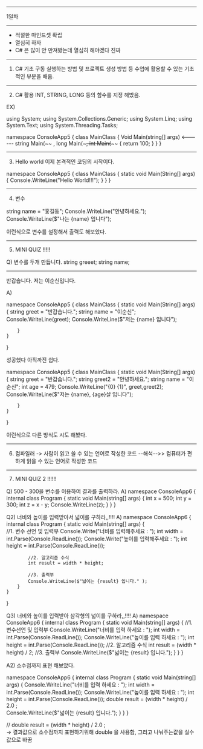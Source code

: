 ***
1일차
***
- 적절한 마인드셋 확립
- 열심히 하자
- C# 은 많이 안 만져봤는데 열심히 해야겠다 진짜 
***

1. C# 기초 구동
실행하는 방법 및 프로젝트 생성 방법 등 수업에 활용할 수 있는 기초적인 부분을 배움.
***
2. C# 활용
INT, STRING, LONG 등의 함수를 지정 해밨음.

EX)

using System;
using System.Collections.Generic;
using System.Linq;
using System.Text;
using System.Threading.Tasks;

namespace ConsoleApp5
{
    class MainClass
    {
         Void Main(string[] args) <------ string Main(~~ , long Main(~~~, int Main(~~~~
        {
            return 100;
        }
    }
}

***

3. Hello world
이제 본격적인 코딩의 시작이다.

namespace ConsoleApp5
{
    class MainClass
    {
         static void Main(String[] args)
        {
            Console.WriteLine("Hello World!!!");
        }
    }
}

***

4. 변수

string name = "홍길동";
Console.WriteLine("안녕하세요.");
Console.WriteLine($"나는 {name} 입니다");

이런식으로 변수를 설정해서 출력도 해보았다.

***

5. MINI QUIZ !!!!!

Q) 
변수를 두개 만듭니다.
string greeet;
string name;

---------------------
반갑습니다.
저는 이순신입니다.


A)

namespace ConsoleApp5
{
    class MainClass
    {
         static void Main(String[] args)
        {
            string greet = "반갑습니다.";
            string name = "이순신";
            Console.WriteLine(greet);
            Console.WriteLine($"저는 {name} 입니다");

        }
    }
}

성공했다 아직까진 쉽다.

namespace ConsoleApp5
{
    class MainClass
    {
         static void Main(String[] args)
        {
            string greet = "반갑습니다.";
            string greet2 = "안녕하세요.";
            string name = "이순신";
            int age = 479;
            Console.WriteLine("{0} {1}", greet,greet2);
            Console.WriteLine($"저는 {name}, {age}살 입니다");

        }
    }
}

이런식으로 다른 방식도 시도 해봤다.

***

6. 컴파일러
-> 사람이 읽고 쓸 수 있는 언어로 작성한 코드 --해석-->> 컴퓨터가 편하게 읽을 수 있는 언어로 작성한 코드

***

7. MINI QUIZ 2 !!!!!!

Q) 500 - 300을 변수를 이용하여 결과를 출력하라.
A) 
namespace ConsoleApp6
{
    internal class Program
    {
        static void Main(string[] args)
        {
            int x = 500;
            int y = 300;
            int z = x - y;
            Console.WriteLine(z);
        }
    }
}

Q2) 너비와 높이를 입력받아서 넓이를 구하라,,!!!!
A) 
namespace ConsoleApp6
{
    internal class Program
    {
        static void Main(string[] args)
        {    
            //1. 변수 선언 및 입력부
            Console.Write("너비를 입력해주세요 : ");
            int width = int.Parse(Console.ReadLine());
            Console.Write("높이를 입력해주세요 : ");
            int height = int.Parse(Console.ReadLine());

            //2. 알고리즘 수식
            int result = width * height;

            //3. 출력부
            Console.WriteLine($"넓이는 {result} 입니다." );   
        }
    }
}

Q3) 너비와 높이를 입력받아 삼각형의 넓이를 구하라,,!!!!
A) 
namespace ConsoleApp6
{
    internal class Program
    {
        static void Main(string[] args)
        {
            //1. 변수선언 및 입력부
            Console.WriteLine("너비를 입력 하세요 : ");
            int width = int.Parse(Console.ReadLine());
            Console.WriteLine("높이를 입력 하세요 : ");
            int height = int.Parse(Console.ReadLine());
            //2. 알고리즘 수식
            int result = (width * height) / 2;
            //3. 출력부
            Console.WriteLine($"넓이는 {result} 입니다.");
        }
    }
}

A2) 소수점까지 표현 해보았다.

namespace ConsoleApp6
{
    internal class Program
    {
        static void Main(string[] args)
        {
            Console.WriteLine("너비를 입력 하세요 : ");
            int width = int.Parse(Console.ReadLine());
            Console.WriteLine("높이를 입력 하세요 : ");
            int height = int.Parse(Console.ReadLine());
            double result = (width * height) / 2.0 ;    
            Console.WriteLine($"넓이는 {result} 입니다.");
        }
    }
}

// double result = (width * height) / 2.0 ;  
-> 결과값으로 소수점까지 표현하기위해 double 을 사용함, 그리고 나눠주는값을 실수값으로 바꿈
